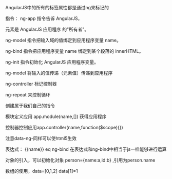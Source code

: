 AngularJS中的所有的标签属性都是通过ng来标记的

指令：
ng-app 指令告诉 AngularJS，<div> 元素是 AngularJS 应用程序 的"所有者"。

ng-model 指令把输入域的值绑定到应用程序变量 name。

ng-bind 指令把应用程序变量 name 绑定到某个段落的 innerHTML。

ng-init 指令初始化 AngularJS 应用程序变量。

ng-model  将输入的值传递（元素值）传递到应用程序

ng-controller 标记控制器

ng-repeat 来控制循环

创建属于我们自己的指令

模块定义应用 app.module(name,[]) 获得应用程序

控制器控制应用app.controller(name,function($scope){})

注意data-ng-同样可以使html5生效

表达式：
{{name}} eq ng-bind 在表达式和ng-bind中相当于js一样能够进行运算

对象的引入，可以初始化对象 person={name:a,id:b} ,引用为person.name

数组的使用，data=[0,1,2] data[1]=1






